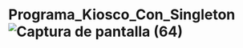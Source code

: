 # Programa_Kiosco_Con_Singleton![Captura de pantalla (64)](https://github.com/Rociozvl/Programa_Kiosco_Con_Singleton/assets/86083497/2a8e6c6f-188e-4bf4-9073-3dbcb4512162)
